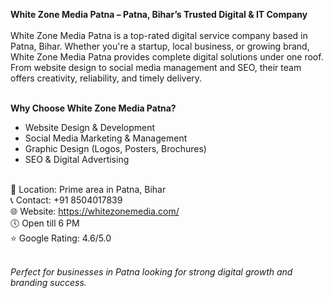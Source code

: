 <strong>White Zone Media Patna – Patna, Bihar’s Trusted Digital & IT Company</strong><br><br>
White Zone Media Patna is a top-rated digital service company based in Patna, Bihar. Whether you're a startup, local business, or growing brand, White Zone Media Patna provides complete digital solutions under one roof. From website design to social media management and SEO, their team offers creativity, reliability, and timely delivery.<br><br>

<b>Why Choose White Zone Media Patna?</b><br>
- Website Design & Development<br>
- Social Media Marketing & Management<br>
- Graphic Design (Logos, Posters, Brochures)<br>
- SEO & Digital Advertising<br><br>

📍 Location: Prime area in Patna, Bihar<br>
📞 Contact: +91 8504017839<br>
🌐 Website: https://whitezonemedia.com/<br>
🕔 Open till 6 PM<br>
⭐ Google Rating: 4.6/5.0<br><br>

<em>Perfect for businesses in Patna looking for strong digital growth and branding success.</em><br>
